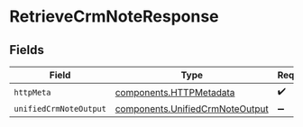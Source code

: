 # RetrieveCrmNoteResponse


## Fields

| Field                                                                              | Type                                                                               | Required                                                                           | Description                                                                        |
| ---------------------------------------------------------------------------------- | ---------------------------------------------------------------------------------- | ---------------------------------------------------------------------------------- | ---------------------------------------------------------------------------------- |
| `httpMeta`                                                                         | [components.HTTPMetadata](../../models/components/httpmetadata.md)                 | :heavy_check_mark:                                                                 | N/A                                                                                |
| `unifiedCrmNoteOutput`                                                             | [components.UnifiedCrmNoteOutput](../../models/components/unifiedcrmnoteoutput.md) | :heavy_minus_sign:                                                                 | N/A                                                                                |